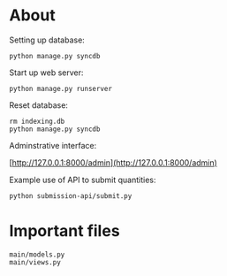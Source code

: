 About
=====

Setting up database:

    python manage.py syncdb

Start up web server:

    python manage.py runserver

Reset database:

    rm indexing.db
    python manage.py syncdb
    
Adminstrative interface:

[http://127.0.0.1:8000/admin](http://127.0.0.1:8000/admin)

Example use of API to submit quantities:

    python submission-api/submit.py

Important files
===============

    main/models.py
    main/views.py
